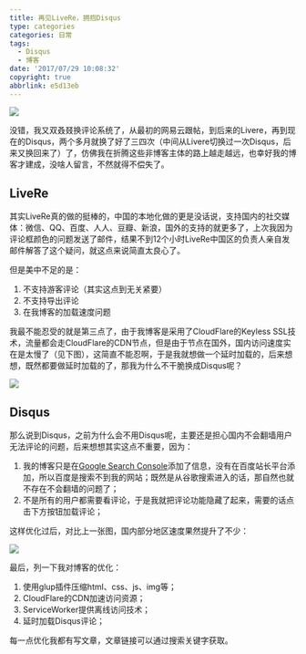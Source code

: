 ```yaml
---
title: 再见LiveRe，拥抱Disqus
type: categories
categories: 日常
tags:
  - Disqus
  - 博客
date: '2017/07/29 10:08:32'
copyright: true
abbrlink: e5d13eb
---
```


![](https://ws1.sinaimg.cn/large/ba22af52gy1fi35u8pm3xj20sg0ayaa4.jpg)

没错，我又双叒叕换评论系统了，从最初的网易云跟帖，到后来的Livere，再到现在的Disqus，两个多月就换了好了三四次（中间从Livere切换过一次Disqus，后来又换回来了）了，仿佛我在折腾这些非博客主体的路上越走越远，也幸好我的博客才建成，没啥人留言，不然就得不偿失了。

<!-- more -->

## LiveRe

其实LiveRe真的做的挺棒的，中国的本地化做的更是没话说，支持国内的社交媒体：微信、QQ、百度、人人、豆瓣、新浪，国外的支持的就更多了，上次我因为评论框颜色的问题发送了邮件，结果不到12个小时LiveRe中国区的负责人亲自发邮件解答了这个疑问，就这点来说简直太良心了。

但是美中不足的是：

1. 不支持游客评论（其实这点到无关紧要）
2. 不支持导出评论
3. 在我博客的加载速度问题

我最不能忍受的就是第三点了，由于我博客是采用了CloudFlare的Keyless SSL技术，流量都会走CloudFlare的CDN节点，但是由于节点在国外，国内访问速度实在是太慢了（见下图），这简直不能忍啊，于是我就想做一个延时加载的，后来想想，既然都要做延时加载的了，那我为什么不干脆换成Disqus呢？

![](https://ws1.sinaimg.cn/large/ba22af52gy1fi0kzhd1o9j20xc0dzabx.jpg)

## Disqus

那么说到Disqus，之前为什么会不用Disqus呢，主要还是担心国内不会翻墙用户无法评论的问题，后来想想其实这点不重要，因为：

1. 我的博客只是在[Google Search Console](https://www.google.com/webmasters/tools/home#utm_source=zh-CN-wmxmsg&utm_medium=wmxmsg&utm_campaign=bm&authuser=0)添加了信息，没有在百度站长平台添加，所以百度是搜索不到我的网站；既然是从谷歌搜索进入的话，那自然也就不存在不会翻墙的问题了；
2. 不是所有的用户都需要看评论，于是我就把评论功能隐藏了起来，需要的话点击下方按钮加载评论；

这样优化过后，对比上一张图，国内部分地区速度果然提升了不少：

![](https://ws1.sinaimg.cn/large/ba22af52gy1fi0lhcyoyvj20xc0dx760.jpg)

最后，列一下我对博客的优化：

1. 使用glup插件压缩html、css、js、img等；
2. CloudFlare的CDN加速访问资源；
3. ServiceWorker提供离线访问技术；
4. 延时加载Disqus评论；

每一点优化我都有写文章，文章链接可以通过搜索关键字获取。